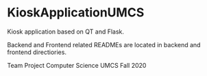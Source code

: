 # KioskApplicationUMCS
Kiosk application based on QT and Flask.

Backend and Frontend related READMEs are located in backend and frontend directiories.

Team Project Computer Science UMCS Fall 2020

